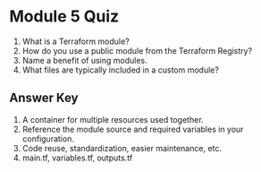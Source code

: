 # Module 5 Quiz

1. What is a Terraform module?
2. How do you use a public module from the Terraform Registry?
3. Name a benefit of using modules.
4. What files are typically included in a custom module?

## Answer Key
1. A container for multiple resources used together.
2. Reference the module source and required variables in your configuration.
3. Code reuse, standardization, easier maintenance, etc.
4. main.tf, variables.tf, outputs.tf
